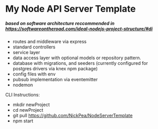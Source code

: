 # My Node API Server Template
##### based on software architecture reccommended in https://softwareontheroad.com/ideal-nodejs-project-structure/#di

  - routes and middleware via express
  - standard controllers
  - service layer
  - data access layer with optional models or repository pattern.
  - database with migrations, and seeders (currently configured for postgres drivers via knex npm package)
  - config files with env
  - pubsub implementation via eventemitter
  - nodemon


CLI Instructions: 
- mkdir newProject
- cd newProject
- git pull https://github.com/NickPea/NodeServerTemplate
- npm start
